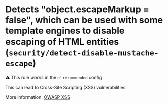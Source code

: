 # Detects "object.escapeMarkup = false", which can be used with some template engines to disable escaping of HTML entities (`security/detect-disable-mustache-escape`)

⚠️ This rule _warns_ in the ✅ `recommended` config.

<!-- end auto-generated rule header -->

This can lead to Cross-Site Scripting (XSS) vulnerabilities.

More information: [OWASP XSS](<https://www.owasp.org/index.php/Cross-site_Scripting_(XSS)>)
